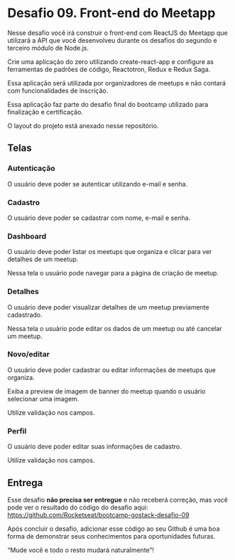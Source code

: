 # Desafio 09. Front-end do Meetapp

Nesse desafio você irá construir o front-end com ReactJS do Meetapp que utilizará a API que você desenvolveu durante os desafios do segundo e terceiro módulo de Node.js.

Crie uma aplicação do zero utilizando create-react-app e configure as ferramentas de padrões de código, Reactotron, Redux e Redux Saga.

Essa aplicação será utilizada por organizadores de meetups e não contará com funcionalidades de inscrição.

Essa aplicação faz parte do desafio final do bootcamp utilizado para finalização e certificação.

O layout do projeto está anexado nesse repositório.

## Telas

### Autenticação

O usuário deve poder se autenticar utilizando e-mail e senha.

### Cadastro

O usuário deve poder se cadastrar com nome, e-mail e senha.

### Dashboard

O usuário deve poder listar os meetups que organiza e clicar para ver detalhes de um meetup.

Nessa tela o usuário pode navegar para a página de criação de meetup.

### Detalhes

O usuário deve poder visualizar detalhes de um meetup previamente cadastrado.

Nessa tela o usuário pode editar os dados de um meetup ou até cancelar um meetup.

### Novo/editar

O usuário deve poder cadastrar ou editar informações de meetups que organiza.

Exiba a preview de imagem de banner do meetup quando o usuário selecionar uma imagem.

Utilize validação nos campos.

### Perfil

O usuário deve poder editar suas informações de cadastro.

Utilize validação nos campos.

## Entrega

Esse desafio **não precisa ser entregue** e não receberá correção, mas você pode ver o resultado do código do desafio aqui: https://github.com/Rocketseat/bootcamp-gostack-desafio-09

Após concluir o desafio, adicionar esse código ao seu Github é uma boa forma de demonstrar seus conhecimentos para oportunidades futuras.

“Mude você e todo o resto mudará naturalmente”!
